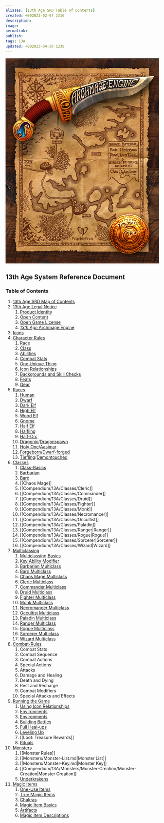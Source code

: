 ```yaml
---
aliases: [13th Age SRD Table of Contents]
created: +002023-02-07 2316
description: 
image: 
permalink: 
publish: 
tags: 13A
updated: +002023-04-30 1238
---
```


![13thage_intro](Compendium/13A/13th-Age-Index-image-1.jpeg)

## 13th Age System Reference Document

### Table of Contents

1. [13th Age SRD Map of Contents](../..//13thAgeShare/Map-of-Contents.md)
2. [13th Age Legal Notice](LICENSE.md)
	1. [Product Identity](LICENSE.md#Product%20Identity)
	2. [Open Content](LICENSE.md#Open%20Content)
	3. [Open Game License](LICENSE.md#Open%20Game%20License)
	4. [*13th Age* Archmage Engine](LICENSE.md#*13th%20Age*%20Archmage%20Engine)
3. [Icons](Compendium/13A/Icons/Icons.md) 
4. [Character Rules](Compendium/13A/Character-Rules/Character-Rules.md)
	1. [Race](Compendium/13A/Character-Rules/Race.md)
	2. [Class](Compendium/13A/Character-Rules/Class.md)
	3. [Abilities](Compendium/13A/Character-Rules/Abilities.md)
	4. [Combat Stats](Compendium/13A/Character-Rules/Combat-Stats.md)
	5. [One Unique Thing](Compendium/13A/Character-Rules/One-Unique-Thing.md)
	6. [Icon Relationships](Compendium/13A/Character-Rules/Icon-Relationships.md)
	7. [Backgrounds and Skill Checks](Compendium/13A/Character-Rules/Backgrounds-and-Skill-Checks.md)
	8. [Feats](Compendium/13A/Character-Rules/Feats/Feats.md)
	9. [Gear](Compendium/13A/Character-Rules/Gear/Gear.md)
5. [Races](Compendium/13A/Races/Races.md)
	1. [Human](Compendium/13A/Races/Human.md)
	2. [Dwarf](Compendium/13A/Races/Dwarf.md)
	3. [Dark Elf](Compendium/13A/Races/Dark-Elf.md)
	4. [High Elf](Compendium/13A/Races/High-Elf.md)
	5. [Wood Elf](Compendium/13A/Races/Wood-Elf.md)
	6. [Gnome](Compendium/13A/Races/Gnome.md)
	7. [Half Elf](Compendium/13A/Races/Half-Elf.md)
	8. [Halfling](Compendium/13A/Races/Halfling.md)
	9. [Half-Orc](Compendium/13A/Races/Half-Orc.md)
	10. [Dragonic](Compendium/13A/Races/Dragonic-Dragonspawn.md)/[Dragonspawn](Compendium/13A/Races/Dragonic-Dragonspawn.md)
	11. [Holy One](Races/Holy%20One-Aasimar.md)/[Aasimar](Races/Holy%20One-Aasimar.md)
	12. [Forgeborn](Compendium/13A/Races/Forgeborn-Dwarf-forged.md)/[Dwarf-forged](Compendium/13A/Races/Forgeborn-Dwarf-forged.md)
	13. [Tiefling](Compendium/13A/Races/Tiefling-Demontouched.md)/[Demontouched](Compendium/13A/Races/Tiefling-Demontouched.md)
6. [Classes](Compendium/13A/Classes/Classes.md)
	1. [Class-Basics](Compendium/13A/Classes/Class-Basics.md)
	2. [Barbarian](Compendium/13A/Classes/Barbarian.md)
	3. [Bard](Compendium/13A/Classes/Bard.md)
	4. [[Chaos Mage]]
	5. [[Compendium/13A/Classes/Cleric]]
	6. [[Compendium/13A/Classes/Commander]]
	7. [[Compendium/13A/Classes/Druid]]
	8. [[Compendium/13A/Classes/Fighter]]
	9. [[Compendium/13A/Classes/Monk]]
	10. [[Compendium/13A/Classes/Necromancer]]
	11. [[Compendium/13A/Classes/Occultist]]
	12. [[Compendium/13A/Classes/Paladin]]
	13. [[Compendium/13A/Classes/Ranger|Ranger]]
	14. [[Compendium/13A/Classes/Rogue|Rogue]]
	15. [[Compendium/13A/Classes/Sorcerer|Sorcerer]]
	16. [[Compendium/13A/Classes/Wizard|Wizard]]
7. [Multiclassing](Compendium/13A/Multiclassing/Multiclassing.md)
	1. [Multiclassing Basics](Compendium/13A/Multiclassing/Multiclassing.md#Multiclassing%20Basics)
	2. [Key Ability Modifier](Compendium/13A/Multiclassing/Multiclassing.md#Key%20Ability%20Modifier)
	3. [Barbarian Multiclass](Compendium/13A/Multiclassing/Barbarian-Multiclass.md)
	4. [Bard Multiclass](Compendium/13A/Multiclassing/Bard-Multiclass.md)
	5. [Chaos Mage Multiclass](Compendium/13A/Multiclassing/Chaos-Mage-Multiclass.md)
	6. [Cleric Multiclass](Compendium/13A/Multiclassing/Cleric-Multiclass.md)
	7. [Commander Multiclass](Compendium/13A/Multiclassing/Commander-Multiclass.md)
	8. [Druid Multiclass](Compendium/13A/Multiclassing/Druid-Multiclass.md)
	9. [Fighter Multiclass](Compendium/13A/Multiclassing/Fighter-Multiclass.md)
	10. [Monk Multiclass](Compendium/13A/Multiclassing/Monk-Multiclass.md)
	11. [Necromancer Multiclass](Compendium/13A/Multiclassing/Necromancer-Multiclass.md)
	12. [Occultist Multiclass](Compendium/13A/Multiclassing/Occultist-Multiclass.md)
	13. [Paladin Multiclass](Compendium/13A/Multiclassing/Paladin-Multiclass.md)
	14. [Ranger Multiclass](Compendium/13A/Multiclassing/Ranger-Multiclass.md)
	15. [Rogue Multiclass](Compendium/13A/Multiclassing/Rogue-Multiclass.md)
	16. [Sorcerer Multiclass](Compendium/13A/Multiclassing/Sorcerer-Multiclass.md)
	17. [Wizard Multiclass](Compendium/13A/Multiclassing/Wizard-Multiclass.md)
8. [Combat-Rules](Combat%20Rules/Combat-Rules.md)
	1. Combat Stats
	2. Combat Sequence
	3. Combat Actions
	4. Special Actions
	5. Attacks
	6. Damage and Healing
	7. Death and Dying
	8. Rest and Recharge
	9. Combat Modifiers
	10. Special Attacks and Effects
9. [Running the Game](Compendium/13A/Running-the-Game/Running-the-Game.md)
	1. [Using Icon Relationships](Compendium/13A/Running-the-Game/Running-the-Game.md#Using%20Icon%20Relationships)
	2. [Environments](Compendium/13A/Running-the-Game/Running-the-Game.md#Environments)
	3. [Environments](Compendium/13A/Running-the-Game/Running-the-Game.md#Environments)
	4. [Building Battles](Compendium/13A/Running-the-Game/Building-Battles.md)
	5. [Full Heal-ups](Compendium/13A/Running-the-Game/Running-the-Game.md#Full%20Heal-ups)
	6. [Leveling Up](Compendium/13A/Running-the-Game/Leveling-Up.md)
	7. [[Loot: Treasure Rewards]]
	8. [Rituals](Compendium/13A/Running-the-Game/Rituals.md)
10. [Monsters](Monsters/Monsters.md)
	1. [[Monster Rules]]
	2. [[Monsters/Monster-List.md|Monster List]]
	3. [[Monsters/Monster-Key.md|Monster Key]]
	5. [[Compendium/13A/Monsters/Monster-Creation/Monster-Creation|Monster Creation]]
	6. [Underkrakens](Monsters/Underkrakens.md)
11. [Magic Items](Compendium/13A/Magic-Items/Magic-Items.md)
	1. [One-Use Items](Compendium/13A/Magic-Items/One-Use-Items.md)
	2. [True Magic Items](Compendium/13A/Magic-Items/True-Magic-Items.md)
	3. [Chakras](Compendium/13A/Magic-Items/Chakras.md)
	4. [Magic Item Basics](Compendium/13A/Magic-Items/Magic-Item-Basics.md)
	5. [Artifacts](Compendium/13A/Magic-Items/Artifacts.md)
	6. [Magic Item Descriptions](Compendium/13A/Magic-Items/Magic-Item-Descriptions/Magic-Item-Descriptions.md)
